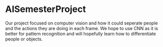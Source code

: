 # AISemesterProject
Our project focused on computer vision and how it could seperate people and the 
actions they are doing in each frame. We hope to use CNN as it is better for
pattern recognition and will hopefully learn how to differentiate people or objects.
